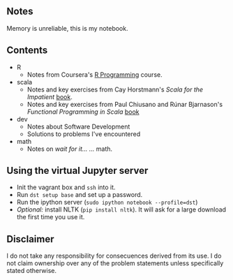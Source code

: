 ## Notes

Memory is unreliable, this is my notebook.

## Contents

* R
  * Notes from Coursera's [R Programming](http://class.coursera.org/rprog-031) course.
* scala
  * Notes and key exercises from Cay Horstmann's *Scala for the Impatient* [book](http://www.amazon.com/Scala-Impatient-Cay-S-Horstmann/dp/0321774094/ref=sr_1_1?s=books&ie=UTF8&qid=1439480559&sr=1-1&keywords=scala+for+the+impatient).
  * Notes and key exercises from Paul Chiusano and Rúnar Bjarnason's *Functional Programming in Scala* [book](https://www.amazon.com/Functional-Programming-Scala-Paul-Chiusano/dp/1617290653/ref=sr_1_1?ie=UTF8&qid=1462056888&sr=8-1&keywords=functional+programming+in+scala)
* dev
  * Notes about Software Development
  * Solutions to problems I've encountered
* math
  * Notes on _wait for it..._ _..._ math.

## Using the virtual Jupyter server

* Init the vagrant box and `ssh` into it.
* Run `dst setup base` and set up a password.
* Run the ipython server (`sudo ipython notebook --profile=dst`)
* *Optional:* install NLTK (`pip install nltk`). It will ask for a large download the first time you use it.

## Disclaimer

I do not take any responsibility for consecuences derived from its use. I do not claim ownership over any of the problem statements unless specifically stated otherwise.
